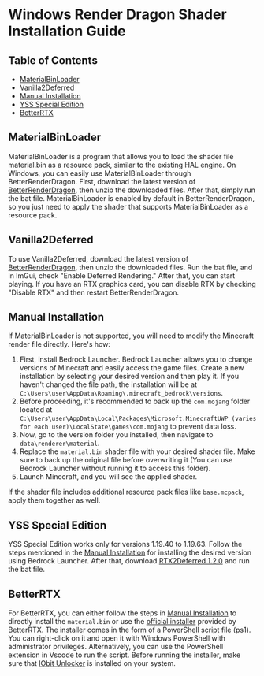 # Windows Render Dragon Shader Installation Guide

## Table of Contents

* [MaterialBinLoader](#materialbinloader)
* [Vanilla2Deferred](#vanilla2deferred)
* [Manual Installation](#manual-installation)
* [YSS Special Edition](#yss-special-edition)
* [BetterRTX](#betterrtx)

## MaterialBinLoader
MaterialBinLoader is a program that allows you to load the shader file material.bin as a resource pack, similar to the existing HAL engine. On Windows, you can easily use MaterialBinLoader through BetterRenderDragon. First, download the latest version of [BetterRenderDragon](https://github.com/ddf8196/BetterRenderDragon), then unzip the downloaded files. After that, simply run the bat file. MaterialBinLoader is enabled by default in BetterRenderDragon, so you just need to apply the shader that supports MaterialBinLoader as a resource pack.

## Vanilla2Deferred
To use Vanilla2Deferred, download the latest version of [BetterRenderDragon](https://github.com/ddf8196/BetterRenderDragon), then unzip the downloaded files. Run the bat file, and in ImGui, check "Enable Deferred Rendering." After that, you can start playing. If you have an RTX graphics card, you can disable RTX by checking "Disable RTX" and then restart BetterRenderDragon.


## Manual Installation

If MaterialBinLoader is not supported, you will need to modify the Minecraft render file directly. Here's how:

1. First, install Bedrock Launcher. Bedrock Launcher allows you to change versions of Minecraft and easily access the game files. Create a new installation by selecting your desired version and then play it. If you haven't changed the file path, the installation will be at `C:\Users\user\AppData\Roaming\.minecraft_bedrock\versions`.
2. Before proceeding, it's recommended to back up the `com.mojang` folder located at `C:\Users\user\AppData\Local\Packages\Microsoft.MinecraftUWP_(varies for each user)\LocalState\games\com.mojang` to prevent data loss.
3. Now, go to the version folder you installed, then navigate to `data\renderer\material`.
4. Replace the `material.bin` shader file with your desired shader file. Make sure to back up the original file before overwriting it (You can use Bedrock Launcher without running it to access this folder).
5. Launch Minecraft, and you will see the applied shader.

If the shader file includes additional resource pack files like `base.mcpack`, apply them together as well.

## YSS Special Edition

YSS Special Edition works only for versions 1.19.40 to 1.19.63. Follow the steps mentioned in the [Manual Installation](#manual-installation) for installing the desired version using Bedrock Launcher. After that, download [RTX2Deferred 1.2.0](https://github.com/ddf8196/BetterRenderDragon/releases/tag/v1.2.0) and run the bat file.

## BetterRTX

For BetterRTX, you can either follow the steps in [Manual Installation](#manual-installation) to directly install the `material.bin` or use the [official installer](https://github.com/BetterRTX/BetterRTX-Installer) provided by BetterRTX. The installer comes in the form of a PowerShell script file (ps1). You can right-click on it and open it with Windows PowerShell with administrator privileges. Alternatively, you can use the PowerShell extension in Vscode to run the script. Before running the installer, make sure that [IObit Unlocker](https://www.iobit.com/en/iobit-unlocker.php) is installed on your system.